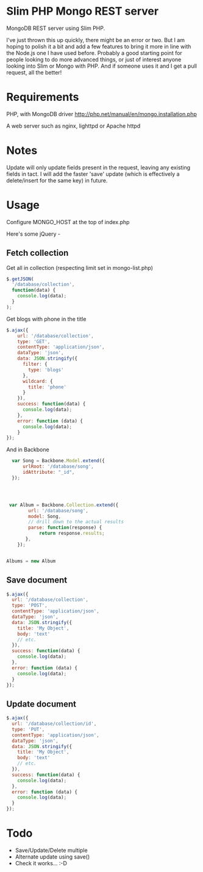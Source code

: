 Slim PHP Mongo REST server
==========================

MongoDB REST server using Slim PHP.

I've just thrown this up quickly, there might be an error or two. But I am hoping to polish it a bit and add a few features to bring it more in line with the Node.js one I have used before. Probably a good starting point for people looking to do more advanced things, or just of interest anyone looking into Slim or Mongo with PHP. And if someone uses it and I get a pull request, all the better!

Requirements
============

PHP, with MongoDB driver
http://php.net/manual/en/mongo.installation.php

A web server such as nginx, lighttpd or Apache httpd

Notes
=====

Update will only update fields present in the request, leaving any existing fields in tact. I will add the faster 'save' update (which is effectively a delete/insert for the same key) in future.

Usage
=====

Configure MONGO_HOST at the top of index.php

Here's some jQuery -

Fetch collection
----------------

Get all in collection (respecting limit set in mongo-list.php)
    
```javascript
$.getJSON(
  '/database/collection',
  function(data) {
    console.log(data);
  }
);
```

Get blogs with phone in the title

```javascript
$.ajax({
    url: '/database/collection',
    type: 'GET',
    contentType: 'application/json',
    dataType: 'json',
    data: JSON.stringify({
      filter: {
        type: 'blogs'
      },
      wildcard: {
        title: 'phone'
      }
    }),
    success: function(data) {
      console.log(data);
    },
    error: function (data) {
      console.log(data);
    }
});
```

And in Backbone


```javascript
  var Song = Backbone.Model.extend({
      urlRoot: '/database/song',
      idAttribute: "_id",
  });




 var Album = Backbone.Collection.extend({
        url: '/database/song',
        model: Song,
        // drill down to the actual results
        parse: function(response) {
            return response.results;
       },
    });


Albums = new Album
```

Save document
-------------

```javascript
$.ajax({
  url: '/database/collection',
  type: 'POST',
  contentType: 'application/json',
  dataType: 'json',
  data: JSON.stringify({
    title: 'My Object',
    body: 'text'
    // etc.
  }),
  success: function(data) {
    console.log(data);
  },
  error: function (data) {
    console.log(data);
  }
});
```

Update document
---------------

```javascript
$.ajax({
  url: '/database/collection/id',
  type: 'PUT',
  contentType: 'application/json',
  dataType: 'json',
  data: JSON.stringify({
    title: 'My Object',
    body: 'text'
    // etc.
  }),
  success: function(data) {
    console.log(data);
  },
  error: function (data) {
    console.log(data);
  }
});
```

Todo
====

* Save/Update/Delete multiple
* Alternate update using save()
* Check it works... :-D
